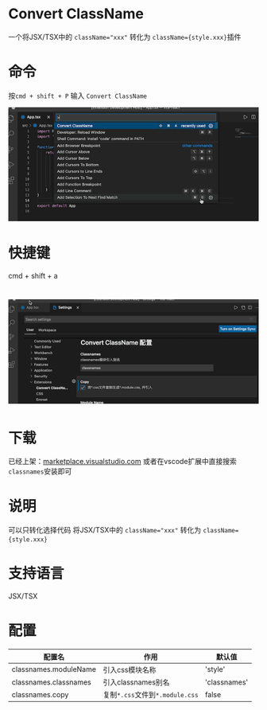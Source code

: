 # Convert ClassName

一个将JSX/TSX中的 `className="xxx"` 转化为 `className={style.xxx}`插件

# 命令
按`cmd + shift + P` 输入 `Convert ClassName`

![使用命令](src/assets/使用命令.gif)

# 快捷键

cmd + shift + a

# ![使用自动复制css文件](src/assets/使用自动复制css文件.gif)

# 下载
已经上架：[marketplace.visualstudio.com]()
或者在vscode扩展中直接搜索`classnames`安装即可

# 说明
可以只转化选择代码
将JSX/TSX中的 `className="xxx"` 转化为 `className={style.xxx}`

# 支持语言
JSX/TSX

# 配置

| 配置名                | 作用                            | 默认值       |
| --------------------- | ------------------------------- | ------------ |
| classnames.moduleName | 引入css模块名称                 | 'style'      |
| classnames.classnames | 引入classnames别名              | 'classnames' |
| classnames.copy       | 复制`*.css`文件到`*.module.css` | false        |



